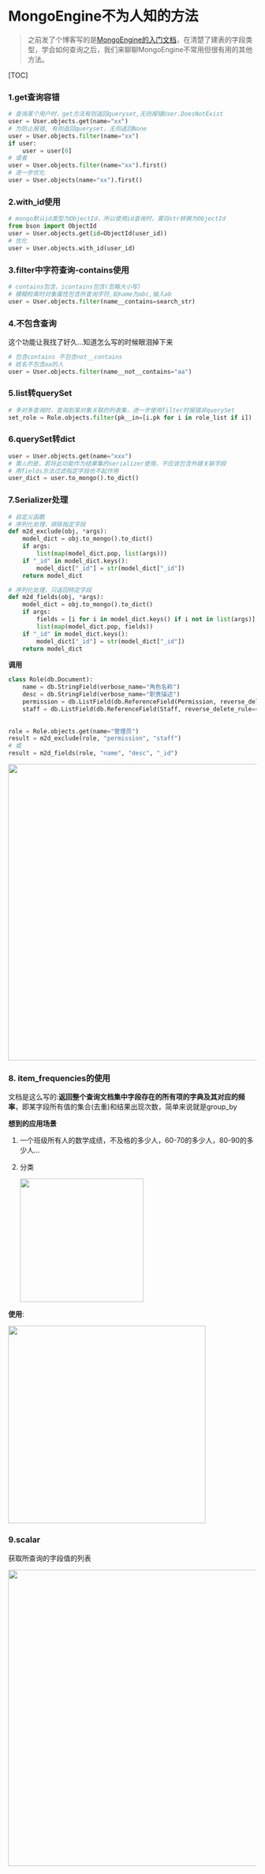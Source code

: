 # MongoEngine不为人知的方法

> 之前发了个博客写的是<a href="https://blog.csdn.net/weixin_42042680/article/details/81676972">MongoEngine的入门文档</a>，在清楚了建表的字段类型，学会如何查询之后，我们来聊聊MongoEngine不常用但很有用的其他方法。

[TOC]

### 1.get查询容错

```python
# 查询某个用户时，get方法有则返回queryset,无则报错User.DoesNotExist
user = User.objects.get(name="xx")
# 为防止报错, 有则返回queryset，无则返回None
user = User.objects.filter(name="xx")
if user:
    user = user[0]
# 或者
user = User.objects.filter(name="xx").first()
# 进一步优化
user = User.objects(name="xx").first()
```

### 2.with_id使用

```python
# mongo默认id类型为ObjectId，所以使用id查询时，需将str转换为ObjectId
from bson import ObjectId
user = User.objects.get(id=ObjectId(user_id))
# 优化
user = User.objects.with_id(user_id)
```

### 3.filter中字符查询-contains使用

```python
# contains包含，icontains包含(忽略大小写)
# 模糊检索时对象属性包含所查询字符,如name为abc,输入ab
user = User.objects.filter(name__contains=search_str)
```

### 4.不包含查询

这个功能让我找了好久…知道怎么写的时候眼泪掉下来

```python
# 包含contains 不包含not__contains
# 姓名不包含aa的人
user = User.objects.filter(name__not__contains="aa")
```

### 5.list转querySet

```python
# 多对多查询时，查询到某对象关联的列表集，进一步使用filter时报错非querySet
set_role = Role.objects.filter(pk__in=[i.pk for i in role_list if i])
```

### 6.querySet转dict

```python
user = User.objects.get(name="xxx")
# 需⚠️的是，若将此功能作为结果集的serializer使用，不应该包含外键关联字段
# 用fields方法过滤指定字段也不起作用
user_dict = user.to_mongo().to_dict()
```

### 7.Serializer处理

```python
# 自定义函数
# 序列化处理，排除指定字段
def m2d_exclude(obj, *args):
    model_dict = obj.to_mongo().to_dict()
    if args:
        list(map(model_dict.pop, list(args)))
    if "_id" in model_dict.keys():
        model_dict["_id"] = str(model_dict["_id"])
    return model_dict

# 序列化处理，只返回特定字段
def m2d_fields(obj, *args):
    model_dict = obj.to_mongo().to_dict()
    if args:
        fields = [i for i in model_dict.keys() if i not in list(args)]
        list(map(model_dict.pop, fields))
    if "_id" in model_dict.keys():
        model_dict["_id"] = str(model_dict["_id"])
    return model_dict
```

**调用**

```python
class Role(db.Document):
    name = db.StringField(verbose_name="角色名称")
    desc = db.StringField(verbose_name="职责描述")
    permission = db.ListField(db.ReferenceField(Permission, reverse_delete_rule=4), verbose_name="权限")
    staff = db.ListField(db.ReferenceField(Staff, reverse_delete_rule=4), verbose_name="关联员工")
    
    
role = Role.objects.get(name="管理员")
result = m2d_exclude(role, "permission", "staff")
# 或
result = m2d_fields(role, "name", "desc", "_id")
```

<img src="http://qiniu.s001.xin/9kbpp.jpg" width=600>

### 8. item_frequencies的使用

文档是这么写的:**返回整个查询文档集中字段存在的所有项的字典及其对应的频率**，即某字段所有值的集合(去重)和结果出现次数，简单来说就是group_by

**想到的应用场景**

1. 一个班级所有人的数学成绩，不及格的多少人，60-70的多少人，80-90的多少人...

2. 分类

   <img src="http://qiniu.s001.xin/vwhm3.jpg" width=250>

**使用**:

<img src="http://qiniu.s001.xin/abu6o.jpg" width=400>

### 9.scalar

获取所查询的字段值的列表

<img src="http://qiniu.s001.xin/k7enm.jpg" width=600>



